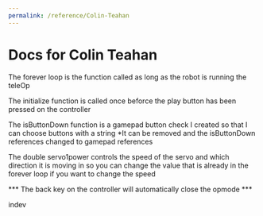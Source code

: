 ```yaml
---
permalink: /reference/Colin-Teahan
---
```


# Docs for Colin Teahan

The forever loop is the function called as long as the robot is running the teleOp

The initialize function is called once beforce the play button has been pressed on the controller 

The isButtonDown function is a gamepad button check I created so that I can choose buttons with a string *It can be removed and the isButtonDown references changed to gamepad references

The double servo1power controls the speed of the servo and which direction it is moving in so you can change the value that is already in the forever loop if you want to change the speed

*** The back key on the controller will automatically close the opmode ***

indev
